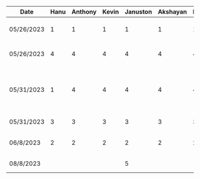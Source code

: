 | Date            |  Hanu           |  Anthony        |  Kevin          |  Januston       |  Akshayan       |  Haris          |  Task           |
|-----------------|-----------------|-----------------|-----------------|-----------------|-----------------|-----------------|-----------------|
|05/26/2023       |  1              |  1              |  1              |  1              |  1              |  1              | Initial Group Meeting / Planning
|05/26/2023       |  4              |  4              |  4              |  4              |  4              |  4              | Work On App Presentation
|05/31/2023       |  1              |  4              |  4              |  4              |  4              |  4              | Practicing App Presentation and Presenting to class
|05/31/2023       |  3              |  3              |  3              |  3              |  3              |  3              | App Proposal
|06/8/2023        |  2              |  2              |  2              |  2              |  2              |  2              | Project Setup and Init
|08/8/2023        |                 |                 |                 |  5              |                 |                 | Navigation and Setup
